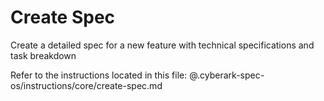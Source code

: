 # Create Spec

Create a detailed spec for a new feature with technical specifications and task breakdown

Refer to the instructions located in this file:
@.cyberark-spec-os/instructions/core/create-spec.md
